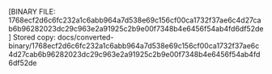 [BINARY FILE: 1768ecf2d6c6fc232a1c6abb964a7d538e69c156cf00ca1732f37ae6c4d27cab6b96282023dc29c963e2a91925c2b9e00f7348b4e6456f54ab4fd6df52de]
Stored copy: docs/converted-binary/1768ecf2d6c6fc232a1c6abb964a7d538e69c156cf00ca1732f37ae6c4d27cab6b96282023dc29c963e2a91925c2b9e00f7348b4e6456f54ab4fd6df52de
